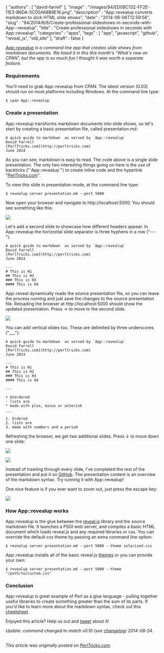 {
   "authors" : [
      "david-farrell"
   ],
   "image" : "/images/94/ED0BC132-FF2E-11E3-B6DA-5C05A68B9E16.png",
   "description" : "App::revealup converts markdown to slick HTML slide shows",
   "date" : "2014-06-06T12:59:56",
   "slug" : "94/2014/6/6/Create-professional-slideshows-in-seconds-with-App--revealup",
   "title" : "Create professional slideshows in seconds with App::revealup",
   "categories" : "apps",
   "tags" : [
      "app",
      "javascript",
      "github",
      "reveal_js",
      "old_site"
   ],
   "draft" : false
}


*[App::revealup](https://metacpan.org/pod/App::revealup) is a command line app that creates slide shows from markdown documents. We listed it in this this month's "What's new on CPAN", but the app is so much fun I thought it was worth a separate feature.*

### Requirements

You'll need to grab App::revealup from CPAN. The latest version (0.03) should run on most platforms including Windows. At the command line type:

``` prettyprint
$ cpan App::revealup
```

### Create a presentation

App::revealup transforms markdown documents into slide shows, so let's start by creating a basic presentation file, called presentation.md:

``` prettyprint
A quick guide to markdown  as served by `App::revealup`  
David Farrell  
[PerlTricks.com](http://perltricks.com)
June 2014
```

As you can see, markdown is easy to read. The code above is a single slide presentation. The only two interesting things going on here is the use of backticks ("\`App::revealup\`") to create inline code and the hyperlink "[PerlTricks.com](http://perltricks.com)".

To view this slide in presentation mode, at the command line type:

``` prettyprint
$ revealup server presentation.md --port 5000
```

Now open your browser and navigate to http://localhost:5000. You should see something like this:

![](/images/94/slide1.png)

Let's add a second slide to showcase how different headers appear. In App::revealup the horizontal slide separator is three hyphens in a row ("---").

``` prettyprint
A quick guide to markdown  as served by `App::revealup`  
David Farrell  
[PerlTricks.com](http://perltricks.com)
June 2014  

---
# This is H1
## This is H2
### This is H3
#### This is H4
```

App::reveal dynamically reads the source presentation file, so you can leave the process running and just save the changes to the source presentation file. Reloading the browser at http://localhost:5000 should show the updated presentation. Press → to move to the second slide.

![](/images/94/slide2.png)

You can add vertical slides too. These are delimited by three underscores ("\_\_\_"):

``` prettyprint
A quick guide to markdown  as served by `App::revealup`  
David Farrell  
[PerlTricks.com](http://perltricks.com)
June 2014  

---
# This is H1
## This is H2
### This is H3
#### This is H4

---

+ Unordered
- lists are
* made with plus, minus or asterisk
___

1. Ordered
2. lists are
3. made with numbers and a period
```

Refreshing the browser, we get two additional slides. Press ↓ to move down one slide:

![](/images/94/slide3.png)

![](/images/94/slide4.png)

Instead of trawling through every slide, I've completed the rest of the presentation and put it on [GitHub](https://gist.github.com/dnmfarrell/1b118c5813a7a10ea7e2). The presentation content is an overview of the markdown syntax. Try running it with App::revealup!

One nice feature is if you ever want to zoom out, just press the escape key:

![](/images/94/slide_zoom.png)

### How App::revealup works

App::revealup is the glue between the [reveal.js](http://lab.hakim.se/reveal-js/#/) library and the source markdown file. It launches a PSGI web server, and compiles a basic HTML document which loads reveal.js and any required libraries or css. You can override the default css theme by passing an extra command line option:

``` prettyprint
$ revealup server presentation.md --port 5000 --theme solarized.css
```

App::revealup installs all of the basic reveal.js [themes](https://github.com/hakimel/reveal.js/tree/master/css/theme) or you can provide your own:

``` prettyprint
$ revealup server presentation.md --port 5000 --theme "/path/to/custom.css"
```

### Conclusion

App::revealup is great example of Perl as a glue language - pulling together useful libraries to create something greater than the sum of its parts. If you'd like to learn more about the markdown syntax, check out this [cheetsheet](https://github.com/adam-p/markdown-here/wiki/Markdown-Cheatsheet).

Enjoyed this article? Help us out and [tweet](https://twitter.com/intent/tweet?original_referer=http%3A%2F%2Fperltricks.com%2Farticle%2F94%2F2014%2F6%2F6%2FCreate-professional-slideshows-in-seconds-with-App-revealup&text=Create+professional+slideshows+in+seconds+with+App%3A%3Arevealup&tw_p=tweetbutton&url=http%3A%2F%2Fperltricks.com%2Farticle%2F94%2F2014%2F6%2F6%2FCreate-professional-slideshows-in-seconds-with-App-revealup&via=perltricks) about it!

*Update: command changed to match v0.10 (see [changelog](https://metacpan.org/changes/distribution/App-revealup)) 2014-08-24.*

\
*This article was originally posted on [PerlTricks.com](http://perltricks.com).*
